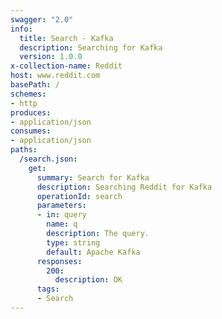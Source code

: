 ```yaml
---
swagger: "2.0"
info:
  title: Search - Kafka
  description: Searching for Kafka
  version: 1.0.0
x-collection-name: Reddit  
host: www.reddit.com
basePath: /
schemes:
- http
produces:
- application/json
consumes:
- application/json
paths:
  /search.json:
    get:
      summary: Search for Kafka
      description: Searching Reddit for Kafka
      operationId: search
      parameters:
      - in: query
        name: q
        description: The query.
        type: string
        default: Apache Kafka
      responses:
        200:
          description: OK
      tags:
      - Search
---
```

